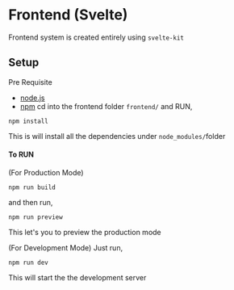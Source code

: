 # Frontend (Svelte)

Frontend system is created entirely using `svelte-kit`

## Setup
Pre Requisite
* [node.js](https://nodejs.org/docs/latest/api/)
* [npm](https://www.npmjs.com/)
cd into the frontend folder `frontend/` and RUN,
```
npm install
```

This is will install all the dependencies under `node_modules/`folder

#### To RUN
(For Production Mode)
```
npm run build
```

and then run,
```
npm run preview
```

This let's you to preview the production mode

(For Development Mode)
Just run,
```
npm run dev
```

This will start the the development server